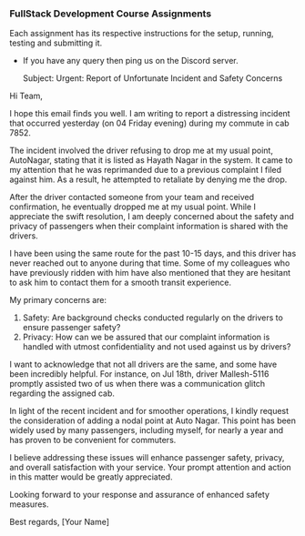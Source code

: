 ### FullStack Development Course Assignments
Each assignment has its respective instructions for the setup, running, testing and submitting it.

- If you have any query then ping us on the Discord server.

  Subject: Urgent: Report of Unfortunate Incident and Safety Concerns

Hi Team,

I hope this email finds you well. I am writing to report a distressing incident that occurred yesterday (on 04 Friday evening) during my commute in cab 7852.

The incident involved the driver refusing to drop me at my usual point, AutoNagar, stating that it is listed as Hayath Nagar in the system. It came to my attention that he was reprimanded due to a previous complaint I filed against him. As a result, he attempted to retaliate by denying me the drop.

After the driver contacted someone from your team and received confirmation, he eventually dropped me at my usual point. While I appreciate the swift resolution, I am deeply concerned about the safety and privacy of passengers when their complaint information is shared with the drivers.

I have been using the same route for the past 10-15 days, and this driver has never reached out to anyone during that time. Some of my colleagues who have previously ridden with him have also mentioned that they are hesitant to ask him to contact them for a smooth transit experience.

My primary concerns are:

1. Safety: Are background checks conducted regularly on the drivers to ensure passenger safety?
2. Privacy: How can we be assured that our complaint information is handled with utmost confidentiality and not used against us by drivers?

I want to acknowledge that not all drivers are the same, and some have been incredibly helpful. For instance, on Jul 18th, driver Mallesh-5116 promptly assisted two of us when there was a communication glitch regarding the assigned cab.

In light of the recent incident and for smoother operations, I kindly request the consideration of adding a nodal point at Auto Nagar. This point has been widely used by many passengers, including myself, for nearly a year and has proven to be convenient for commuters.

I believe addressing these issues will enhance passenger safety, privacy, and overall satisfaction with your service. Your prompt attention and action in this matter would be greatly appreciated.

Looking forward to your response and assurance of enhanced safety measures.

Best regards,
[Your Name]
